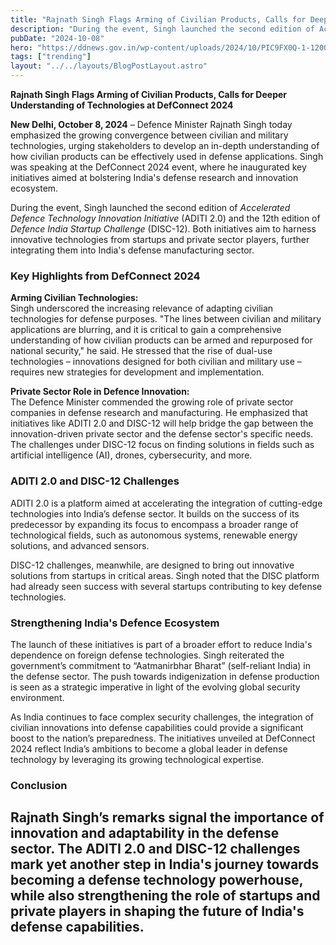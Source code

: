 ```yaml
---
title: "Rajnath Singh Flags Arming of Civilian Products, Calls for Deeper Understanding of Technologies at DefConnect 2024"
description: "During the event, Singh launched the second edition of Accelerated Defence Technology Innovation Initiative (ADITI 2.0) and the 12th edition of Defence India Startup Challenge (DISC-12)."
pubDate: "2024-10-08"
hero: "https://ddnews.gov.in/wp-content/uploads/2024/10/PIC9FX0Q-1-1200x800.jpeg"
tags: ["trending"]
layout: "../../layouts/BlogPostLayout.astro"
---
```

**Rajnath Singh Flags Arming of Civilian Products, Calls for Deeper Understanding of Technologies at DefConnect 2024**

**New Delhi, October 8, 2024** – Defence Minister Rajnath Singh today emphasized the growing convergence between civilian and military technologies, urging stakeholders to develop an in-depth understanding of how civilian products can be effectively used in defense applications. Singh was speaking at the DefConnect 2024 event, where he inaugurated key initiatives aimed at bolstering India's defense research and innovation ecosystem.

During the event, Singh launched the second edition of *Accelerated Defence Technology Innovation Initiative* (ADITI 2.0) and the 12th edition of *Defence India Startup Challenge* (DISC-12). Both initiatives aim to harness innovative technologies from startups and private sector players, further integrating them into India's defense manufacturing sector.

### Key Highlights from DefConnect 2024

**Arming Civilian Technologies:**  
Singh underscored the increasing relevance of adapting civilian technologies for defense purposes. "The lines between civilian and military applications are blurring, and it is critical to gain a comprehensive understanding of how civilian products can be armed and repurposed for national security," he said. He stressed that the rise of dual-use technologies – innovations designed for both civilian and military use – requires new strategies for development and implementation.

**Private Sector Role in Defence Innovation:**  
The Defence Minister commended the growing role of private sector companies in defense research and manufacturing. He emphasized that initiatives like ADITI 2.0 and DISC-12 will help bridge the gap between the innovation-driven private sector and the defense sector's specific needs. The challenges under DISC-12 focus on finding solutions in fields such as artificial intelligence (AI), drones, cybersecurity, and more.

### ADITI 2.0 and DISC-12 Challenges

ADITI 2.0 is a platform aimed at accelerating the integration of cutting-edge technologies into India’s defense sector. It builds on the success of its predecessor by expanding its focus to encompass a broader range of technological fields, such as autonomous systems, renewable energy solutions, and advanced sensors.

DISC-12 challenges, meanwhile, are designed to bring out innovative solutions from startups in critical areas. Singh noted that the DISC platform had already seen success with several startups contributing to key defense technologies.

### Strengthening India's Defence Ecosystem

The launch of these initiatives is part of a broader effort to reduce India's dependence on foreign defense technologies. Singh reiterated the government’s commitment to “Aatmanirbhar Bharat” (self-reliant India) in the defense sector. The push towards indigenization in defense production is seen as a strategic imperative in light of the evolving global security environment.

As India continues to face complex security challenges, the integration of civilian innovations into defense capabilities could provide a significant boost to the nation’s preparedness. The initiatives unveiled at DefConnect 2024 reflect India’s ambitions to become a global leader in defense technology by leveraging its growing technological expertise.

### Conclusion

Rajnath Singh’s remarks signal the importance of innovation and adaptability in the defense sector. The ADITI 2.0 and DISC-12 challenges mark yet another step in India's journey towards becoming a defense technology powerhouse, while also strengthening the role of startups and private players in shaping the future of India's defense capabilities.
---